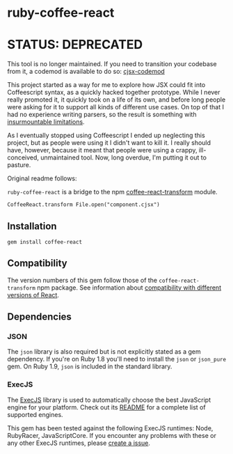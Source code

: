 ruby-coffee-react
=================

# STATUS: DEPRECATED

This tool is no longer maintained. If you need to transition your codebase from
it, a codemod is available to do so: [cjsx-codemod](https://github.com/jsdf/cjsx-codemod)

This project started as a way for me to explore how JSX could fit into
Coffeescript syntax, as a quickly hacked together prototype. While I never
really promoted it, it quickly took on a life of its own, and before long people
were asking for it to support all kinds of different use cases. On top of that I
had no experience writing parsers, so the result is something with 
[insurmountable limitations](https://github.com/jsdf/coffee-react/issues/32).

As I eventually stopped using Coffeescript I ended up neglecting this project,
but as people were using it I didn't want to kill it. I really should have,
however, because it meant that people were using a crappy, ill-conceived,
unmaintained tool. Now, long overdue, I'm putting it out to pasture.

Original readme follows:

`ruby-coffee-react` is a bridge to the npm [coffee-react-transform](https://github.com/jsdf/coffee-react-transform) module.

    CoffeeReact.transform File.open("component.cjsx")


Installation
------------

    gem install coffee-react


Compatibility
------------
The version numbers of this gem follow those of the `coffee-react-transform` npm 
package. See information about [compatibility with different versions of React](https://github.com/jsdf/coffee-react-transform#version-compatibility).

Dependencies
------------

### JSON

The `json` library is also required but is not explicitly stated as a
gem dependency. If you're on Ruby 1.8 you'll need to install the
`json` or `json_pure` gem. On Ruby 1.9, `json` is included in the
standard library.

### ExecJS

The [ExecJS](https://github.com/sstephenson/execjs) library is used to automatically choose the best JavaScript engine for your platform. Check out its [README](https://github.com/sstephenson/execjs/blob/master/README.md) for a complete list of supported engines.

This gem has been tested against the following ExecJS runtimes: Node, RubyRacer, JavaScriptCore. If you encounter any problems with these or any other ExecJS runtimes, please [create a issue](https://github.com/jsdf/ruby-coffee-react/issues).
